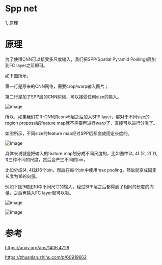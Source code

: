 # Spp net

1, 原理


# 原理

为了使得CNN可以接受多尺度输入，我们把SPP(Spatial Pyramid Pooling)层加到FC layer之前即可。

如下图所示，

第一行是原来的CNN网络，需要crop/warp输入图片；

第二行是加了SPP层的CNN网络，可以接受任何size的输入。

![image](https://user-images.githubusercontent.com/37278270/131209237-2779d965-313e-4672-a35d-ba677e376007.png)

所以，如果我们在R-CNN的conv5层之后加入SPP layer，那对于不同size的region proposal的feature map就不需要再进行warp了，直接可以进行分类了。

如图所示，不同size的feature map经过SPP后都变成固定长度的。

![image](https://user-images.githubusercontent.com/37278270/131209288-612c35a2-3d2c-4a45-801c-eb42509d8d81.png)

具体来说就是把输入的feature map划分成不同尺度的，比如图中(4, 4) (2, 2) (1, 1)三种不同的尺度，然后会产生不同的bin，

比如分成(4, 4)就16个bin，然后在每个bin中使用max pooling，然后就变成固定长度为16的向量。

例如下图9和图10中不同尺寸的输入，经过SPP层之后都得到了相同的长度的向量，之后再输入FC layer就可以啦。

![image](https://user-images.githubusercontent.com/37278270/131209523-44860a90-5dcd-4145-8869-1b5abd44a718.png)

![image](https://user-images.githubusercontent.com/37278270/131209529-53341280-1627-4ba2-9f3b-5f25f57c4ba2.png)


# 参考

https://arxiv.org/abs/1406.4729

https://zhuanlan.zhihu.com/p/60919662























